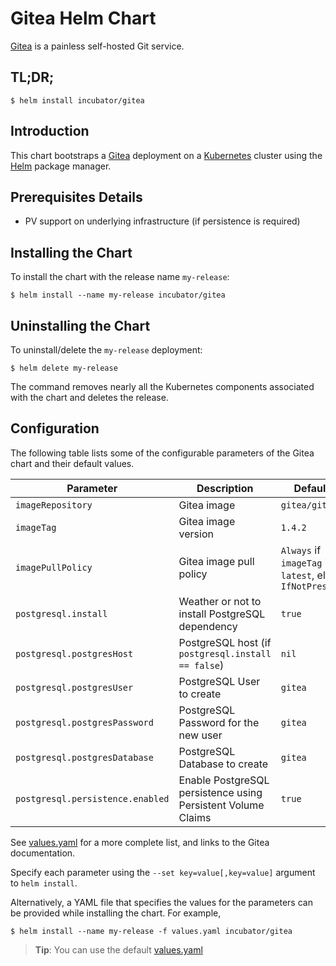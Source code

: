 # Gitea Helm Chart

[Gitea][] is a painless self-hosted Git service.

## TL;DR;

```console
$ helm install incubator/gitea
```

## Introduction

This chart bootstraps a [Gitea][] deployment on a [Kubernetes][] cluster using
the [Helm][] package manager.

## Prerequisites Details

* PV support on underlying infrastructure (if persistence is required)

## Installing the Chart

To install the chart with the release name `my-release`:

```console
$ helm install --name my-release incubator/gitea
```

## Uninstalling the Chart

To uninstall/delete the `my-release` deployment:

```console
$ helm delete my-release
```

The command removes nearly all the Kubernetes components associated with the
chart and deletes the release.

## Configuration

The following table lists some of the configurable parameters of the Gitea
chart and their default values.

| Parameter                        | Description                                                  | Default                                                    |
| -----------------------          | ----------------------------------                           | ---------------------------------------------------------- |
| `imageRepository`                | Gitea image                                                   | `gitea/gitea`                                             |
| `imageTag`                       | Gitea image version                                           | `1.4.2`                                                   |
| `imagePullPolicy`                | Gitea image pull policy                                       | `Always` if `imageTag` is `latest`, else `IfNotPresent`   |
| `postgresql.install`             | Weather or not to install PostgreSQL dependency              | `true`                                                     |
| `postgresql.postgresHost`        | PostgreSQL host (if `postgresql.install == false`)           | `nil`                                                      |
| `postgresql.postgresUser`        | PostgreSQL User to create                                    | `gitea`                                                    |
| `postgresql.postgresPassword`    | PostgreSQL Password for the new user                         | `gitea`                                                    |
| `postgresql.postgresDatabase`    | PostgreSQL Database to create                                | `gitea`                                                    |
| `postgresql.persistence.enabled` | Enable PostgreSQL persistence using Persistent Volume Claims | `true`                                                     |

See [values.yaml](values.yaml) for a more complete list, and links to the Gitea documentation.

Specify each parameter using the `--set key=value[,key=value]` argument to
`helm install`.

Alternatively, a YAML file that specifies the values for the parameters can be
provided while installing the chart. For example,

```console
$ helm install --name my-release -f values.yaml incubator/gitea
```

> **Tip**: You can use the default [values.yaml](values.yaml)

[Gitea]: https://github.com/go-gitea/gitea
[Kubernetes]: https://kubernetes.io
[Helm]: https://helm.sh
